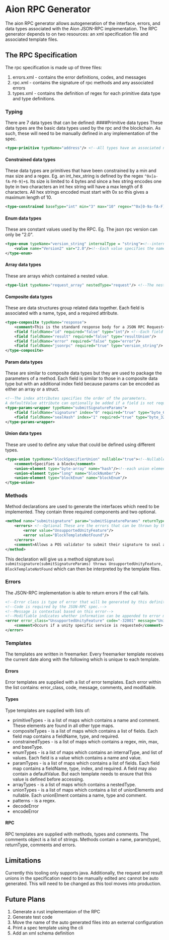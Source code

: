 # Aion RPC Generator
The aion RPC generator allows autogeneration of the interface, errors, and data types associated with the Aion JSON-RPC implementation.
The RPC generator depends to on two resources: an xml specification file and associated template files. 

## The RPC Specification
The rpc specification is made up of three files: 
1. errors.xml - contains the error definitions, codes, and messages
2. rpc.xml - contains the signature of rpc methods and any associated errors 
3. types.xml - contains the definition of regex for each primitive data type and type definitions.

### Typing
There are 7 data types that can be defined: 
####Primitive data types
These data types are the basic data types used by the rpc and the blockchain. As such, these will need to be manually defined in any implementation of the spec. 
```xml
<type-primitive typeName="address"/> <!--All types have an associated name-->
```
#### Constrained data types 
These data types are primitives that have been constrained by a min and max size and a regex. Eg. an int_hex_string is defined by the regex `^0x[a-fA-F0-9]+$`. Its size is limited to 4 bytes and since a hex string encodes one byte in two characters an int hex string will have a max length of 8 characters. All hex strings encoded must start with 0x so this gives a maximum length of 10. 
```xml
<type-constrained baseType="int" min="3" max="10" regex="^0x[0-9a-fA-F]+$" typeName="int_hex_string"/>
```
#### Enum data types
These are constant values used by the RPC. Eg. The json rpc version can only be "2.0".
```xml
<type-enum typeName="version_string" internalType = "string"><!--internalType specifies the data type of each enum value-->
    <value name="Version2" var="2.0"/><!--Each value specifies the name of the constant and its value(var)-->
</type-enum>
```
#### Array data types
These are arrays which contained a nested value. 
```xml
<type-list typeName="request_array" nestedType="request"/> <!--The nested Type is the type which this array can contain-->
```
#### Composite data types
These are data structures group related data together. Each field is associated with a name, type, and a required attribute.
```xml
<type-composite typeName="response">
    <comment>This is the standard response body for a JSON RPC Request</comment>
    <field fieldName="id" required="false" type="int"/> <!--Each field must define a name, type and whether any representation in the RPC requires the field is populated-->
    <field fieldName="result" required="false" type="resultUnion"/>
    <field fieldName="error" required="false" type="error"/>
    <field fieldName="jsonrpc" required="true" type="version_string"/>
</type-composite>
```
#### Param data types
These are similar to composite data types but they are used to package the parameters of a method. Each field is similar to those in a composite data type but with an additional index field because params can be encoded as either an array or a struct. 
```xml
<!--The index attributes specifies the order of the parameters.
A defaultValue attribute can optionally be added if a field is not required-->        
<type-params-wrapper typeName="submitSignatureParams">
    <field fieldName="signature" index="0" required="true" type="byte_64_string"/>
    <field fieldName="sealHash" index="1" required="true" type="byte_32_string"/>
</type-params-wrapper>
```
#### Union data types
These are used to define any value that could be defined using different types.
```xml
<type-union typeName="blockSpecifierUnion" nullable="true"><!--Nullable indicates that this union can equal null-->
    <comment>Specifies a block</comment>
    <union-element type="byte-array" name="hash"/><!--each union element has a type and an associated name-->
    <union-element type="long" name="blockNumber"/>
    <union-element type="blockEnum" name="blockEnum"/>
</type-union>
```

### Methods
Method declarations are used to generate the interfaces which need to be implemented. They contain three required components and two optional.
```xml
<method name="submitsignature" param="submitSignatureParams" returnType="bool"><!--The param and returnTypes must be defined within the types.xml file and the name must be unique to this method.-->
    <errors> <!--Optional These are the errors that can be thrown by this method. This contextual information can be used to generate test cases-->
        <error value="UnsupportedUnityFeature"/>
        <error value="BlockTemplateNotFound"/>
    </errors>
    <comment>Allows a POS validator to submit their signature to seal a block.</comment><!--Optional-->
</method>
```
This declaration will give us a method signature `bool submitsignature(submitSignatureParams) throws UnsupportedUnityFeature, BlockTemplateNotFound` which can then be interpreted by the template files.

### Errors
The JSON-RPC implementation is able to return errors if the call fails.
```xml
<!--Error class is type of error that will be generated by this definition-->
<!--Code is required by the JSON-RPC spec.-->
<!--Message is contextual based on this error-->
<!--Modifiable indicates whether information can be appended to error message or whether the error must be treated as a constant.--> 
<error error_class="UnsupportedUnityFeature" code="-32001" message="Unity fork is not enabled" modifiable="false">
    <comment>Occurs if a unity specific service is requested</comment>
</error>
```
### Templates
The templates are written in freemarker. Every freemarker template receives the current date along with the following which is unique to each template.

#### Errors  
Error templates are supplied with a list of error templates. Each error within the list contains: error_class, code, message, comments, and modifiable. 

#### Types
Type templates are supplied with lists of: 
* primitiveTypes - is a list of maps which contains a name and comment. These elements are found in all other type maps.
* compositeTypes - is a list of maps which contains a list of fields. Each field map contains a fieldName, type, and required.
* constrainedTypes - is a list of maps which contains a regex, min, max, and baseType.
* enumTypes - is a list of maps which contains an internalType, and list of values. Each field is a value which contains a name and value.
* paramTypes - is a list of maps which contains a list of fields. Each field map contains a fieldName, type, index, and required. A field may also contain a defaultValue. But each template needs to ensure that this value is defined before accessing.
* arrayTypes - is a list of maps which contains a nestedType.
* unionTypes - is a list of maps which contains a list of unionElements and nullable. Each unionElment contains a name, type and comment.
* patterns - is a regex.
* decodeError
* encodeError  

#### RPC
RPC templates are supplied with methods, types and comments. The comments object is a list of strings. Methods contain a name, param(type), returnType, comments and errors.

## Limitations
Currently this tooling only supports java. Additionally, the request and result unions in the specification need to be manually edited anc cannot be auto generated. This will need to be changed as this tool moves into production. 

## Future Plans

1. Generate a rust implementaion of the RPC 
2. Generate test code
3. Move the name of the auto generated files into an external configuration
4. Print a spec template using the cli
5. Add an xml schema definition
